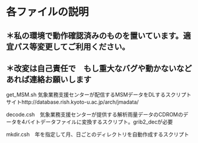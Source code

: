 # 各ファイルの説明
## ＊私の環境で動作確認済みのものを置いています。適宜パス等変更してご利用ください。


## ＊改変は自己責任で　もし重大なバグや動かないなどあれば連絡お願いします



get_MSM.sh 気象業務支援センターが配信するMSMデータをDLするスクリプト　サイトhttp://database.rish.kyoto-u.ac.jp/arch/jmadata/


decode.csh　気象業務支援センターが提供する解析雨量データのCDROMのデータを4バイトデータファイルに変換するスクリプト。grib2_decが必要


mkdir.csh　年を指定して月、日ごとのディレクトリを自動作成するスクリプト
